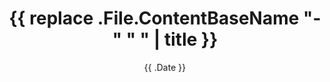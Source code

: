 ---
title: '{{ replace .File.ContentBaseName "-" " " | title }}'
date: '{{ .Date }}'
draft: true
type: 'toolbox'
tags: ['makefile', 'git', 'workflow']
categories: ['automation']
summary: 'Reusable tool: {{ replace .File.ContentBaseName "-" " " | humanize }}'
description: '{{ replace .File.ContentBaseName "-" " " | humanize }}'
slug: '{{ .File.ContentBaseName }}'
layout: 'toolbox'
toc: false
aliases: []
---